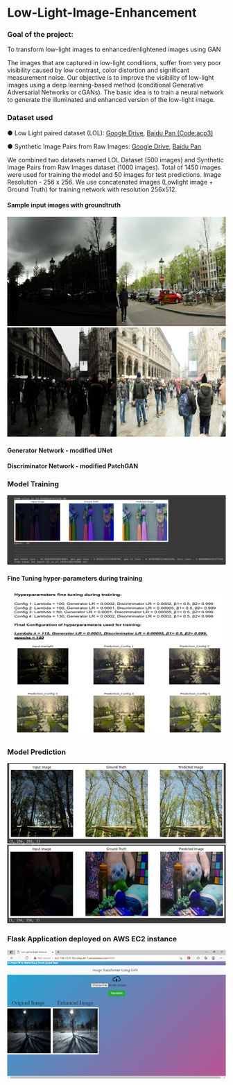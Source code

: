 # Low-Light-Image-Enhancement

### **Goal of the project:**
To transform low-light images to enhanced/enlightened images using GAN

The images that are captured in low-light conditions, suffer from very poor visibility caused by low contrast, color distortion and significant measurement noise. Our objective is to improve the visibility of low-light images using a deep learning-based method (conditional Generative Adversarial Networks or cGANs).
The basic idea is to train a neural network to generate the illuminated and enhanced version of the low-light image.

### Dataset used
● Low Light paired dataset (LOL): [Google Drive](https://drive.google.com/open?id=157bjO1_cFuSd0HWDUuAmcHRJDVyWpOxB), [Baidu Pan (Code:acp3)](https://pan.baidu.com/s/1ABMrDjBTeHIJGlOFIeP1IQ)

● Synthetic Image Pairs from Raw Images: [Google Drive](https://drive.google.com/open?id=1G6fi9Kiu7CDnW2Sh7UQ5ikvScRv8Q14F), [Baidu Pan](https://pan.baidu.com/s/1drsMAkRMlwd9vObAM_9Iog)

We combined two datasets named LOL Dataset (500 images) and Synthetic Image Pairs from Raw Images dataset (1000 images). 
Total of 1450 images were used for training the model and 50 images for test predictions.
Image Resolution - 256 x 256.
We use concatenated images (Lowlight image + Ground Truth) for training network with resolution 256x512.

#### Sample input images with groundtruth
![alt sample image1](Images/sample1.png)
![alt sample image1](Images/sample2.png)

#### Generator Network - modified UNet
#### Discriminator Network - modified PatchGAN

### Model Training
![alt Training](Images/training.png)

#### Fine Tuning hyper-parameters during training
![alt sample image1](Images/hyperparameters.png)

### Model Prediction
![alt prediction_1](Images/prediction1.png)
![alt prediction_2](Images/prediction2.png)

### Flask Application deployed on AWS EC2 instance
![alt application_demo](Images/aws_demo.png)
